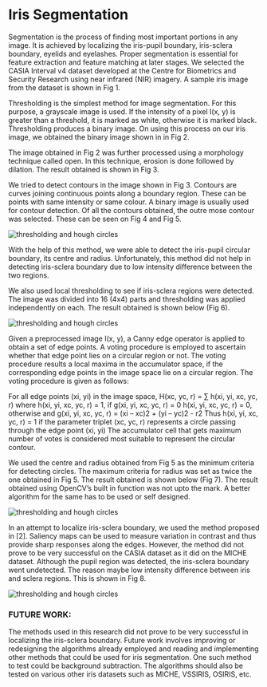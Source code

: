 # Iris Segmentation

Segmentation is the process of finding most important portions in any image.  It is achieved by localizing the iris-pupil boundary, iris-sclera boundary, eyelids and eyelashes. Proper segmentation is essential for feature extraction and feature matching at later stages. We selected the CASIA Interval v4 dataset developed at the Centre for Biometrics and Security Research using near infrared (NIR) imagery. A sample iris image from the dataset is shown in Fig 1.

Thresholding is the simplest method for image segmentation. For this purpose, a grayscale image is used. If the intensity of a pixel I(x, y) is greater than a threshold, it is marked as white, otherwise it is marked black. Thresholding produces a binary image. On using this process on our iris image, we obtained the binary image shown in in Fig 2.

The image obtained in Fig 2 was further processed using a morphology technique called open. In this technique, erosion is done followed by dilation. The result obtained is shown in Fig 3.

We tried to detect contours in the image shown in Fig 3. Contours are curves joining continuous points along a boundary region. These can be points with same intensity or same colour. A binary image is usually used for contour detection. Of all the contours obtained, the outre mose contour was selected. These can be seen on Fig 4 and Fig 5.

![thresholding and hough circles](https://github.com/manujagobind/Iris/raw/master/Screenshots/Screenshot1.png)

With the help of this method, we were able to detect the iris-pupil circular boundary, its centre and radius. Unfortunately, this method did not help in detecting iris-sclera boundary due to low intensity difference between the two regions.

We also used local thresholding to see if iris-sclera regions were detected. The image was divided into 16 (4x4) parts and thresholding was applied independently on each. The result obtained is shown below (Fig 6).

![thresholding and hough circles](https://github.com/manujagobind/Iris/raw/master/Screenshots/Screenshot2.png)

Given a preprocessed image I(x, y), a Canny edge operator is applied to obtain a set of edge points. A voting procedure is employed to ascertain whether that edge point lies on a circular region or not. The voting procedure results a local maxima in the accumulator space, if the corresponding edge points in the image space lie on a circular region. The voting procedure is given as follows:

For all edge points (xi, yi) in the image space,
H(xc, yc, r) = ∑ h(xi, yi, xc, yc, r)
where
h(xi, yi, xc, yc, r) = 1,                if g(xi, yi, xc, yc, r) = 0
              h(xi, yi, xc, yc, r) = 0,                otherwise
and
g(xi, yi, xc, yc, r) = (xi – xc)2 + (yi – yc)2  - r2
Thus  h(xi, yi, xc, yc, r) = 1 if the parameter triplet (xc, yc, r) represents a circle passing through the edge point (xi, yi) The accumulator cell that gets maximum number of votes is considered most suitable to represent the circular contour.

We used the centre and radius obtained from Fig 5 as the minimum criteria for detecting circles. The maximum criteria for radius was set as twice the one obtained in Fig 5. The result obtained is shown below (Fig 7). The result obtained using OpenCV’s built in function was not upto the mark. A better algorithm for the same has to be used or self designed.

![thresholding and hough circles](https://github.com/manujagobind/Iris/raw/master/Screenshots/Screenshot1.png)

In an attempt to localize iris-sclera boundary, we used the method proposed in [2]. Saliency maps can be used to measure variation in contrast and thus provide sharp responses along the edges. However, the method did not prove to be very successful on the CASIA dataset as it did on the MICHE dataset. Although the pupil region was detected, the iris-sclera boundary went undetected. The reason maybe low intensity difference between iris and sclera regions. This is shown in Fig 8.

![thresholding and hough circles](https://github.com/manujagobind/Iris/raw/master/Screenshots/Screenshot1.png)

### FUTURE WORK:

The methods used in this research did not prove to be very successful in localizing the iris-sclera boundary. Future work involves improving or redesigning the algorithms already employed and reading and implementing other methods that could be used for iris segmentation. One such method  to test could be background subtraction. The algorithms should also be tested on various other iris datasets such as MICHE, VSSIRIS, OSIRIS, etc.
